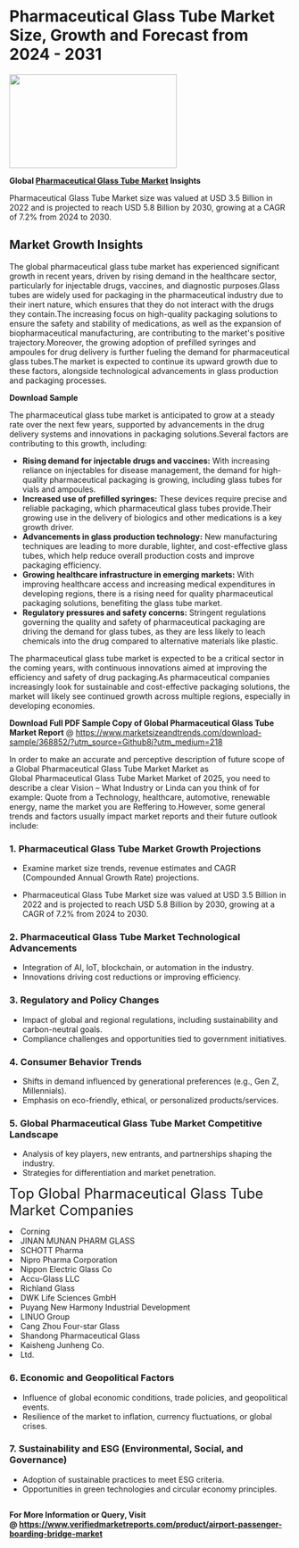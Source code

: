 <H1>Pharmaceutical Glass Tube Market Size, Growth and Forecast from 2024 - 2031</H1><img class="aligncenter size-medium wp-image-584254" src="https://thirdeyenews.in/wp-content/uploads/2024/09/Global-Market-Research-300x168.jpeg" alt="" width="300" height="168" /><p><strong>Global&nbsp;<a href="https://www.marketsizeandtrends.com/download-sample/368852/?utm_source=Github8j?utm_medium=218">Pharmaceutical Glass Tube Market</a> Insights</strong></p><p>Pharmaceutical Glass Tube Market size was valued at USD 3.5 Billion in 2022 and is projected to reach USD 5.8 Billion by 2030, growing at a CAGR of 7.2% from 2024 to 2030.</p><p><h2>Market Growth Insights</h2> <p>The global pharmaceutical glass tube market has experienced significant growth in recent years, driven by rising demand in the healthcare sector, particularly for injectable drugs, vaccines, and diagnostic purposes.Glass tubes are widely used for packaging in the pharmaceutical industry due to their inert nature, which ensures that they do not interact with the drugs they contain.The increasing focus on high-quality packaging solutions to ensure the safety and stability of medications, as well as the expansion of biopharmaceutical manufacturing, are contributing to the market's positive trajectory.Moreover, the growing adoption of prefilled syringes and ampoules for drug delivery is further fueling the demand for pharmaceutical glass tubes.The market is expected to continue its upward growth due to these factors, alongside technological advancements in glass production and packaging processes.</p> <p><strong>Download Sample</strong></p> <p>The pharmaceutical glass tube market is anticipated to grow at a steady rate over the next few years, supported by advancements in the drug delivery systems and innovations in packaging solutions.Several factors are contributing to this growth, including:</p> <ul> <li><strong>Rising demand for injectable drugs and vaccines:</strong> With increasing reliance on injectables for disease management, the demand for high-quality pharmaceutical packaging is growing, including glass tubes for vials and ampoules.</li> <li><strong>Increased use of prefilled syringes:</strong> These devices require precise and reliable packaging, which pharmaceutical glass tubes provide.Their growing use in the delivery of biologics and other medications is a key growth driver.</li> <li><strong>Advancements in glass production technology:</strong> New manufacturing techniques are leading to more durable, lighter, and cost-effective glass tubes, which help reduce overall production costs and improve packaging efficiency.</li> <li><strong>Growing healthcare infrastructure in emerging markets:</strong> With improving healthcare access and increasing medical expenditures in developing regions, there is a rising need for quality pharmaceutical packaging solutions, benefiting the glass tube market.</li> <li><strong>Regulatory pressures and safety concerns:</strong> Stringent regulations governing the quality and safety of pharmaceutical packaging are driving the demand for glass tubes, as they are less likely to leach chemicals into the drug compared to alternative materials like plastic.</li> </ul> <p>The pharmaceutical glass tube market is expected to be a critical sector in the coming years, with continuous innovations aimed at improving the efficiency and safety of drug packaging.As pharmaceutical companies increasingly look for sustainable and cost-effective packaging solutions, the market will likely see continued growth across multiple regions, especially in developing economies.</p> <p><span class=""><strong>Download Full PDF Sample Copy of Global Pharmaceutical Glass Tube Market Report</strong> @ <a href="https://www.marketsizeandtrends.com/download-sample/368852/?utm_source=Github8j?utm_medium=218" target="_blank">https://www.marketsizeandtrends.com/download-sample/368852/?utm_source=Github8j?utm_medium=218</a></span></p><p>In order to make an accurate and perceptive description of future scope of a Global&nbsp;Pharmaceutical Glass Tube Market Market as Global&nbsp;Pharmaceutical Glass Tube Market Market of 2025, you need to describe a clear Vision &ndash; What Industry or Linda can you think of for example: Quote from a Technology, healthcare, automotive, renewable energy, name the market you are Reffering to.However, some general trends and factors usually impact market reports and their future outlook include:</p><h3>1.&nbsp;<strong>Pharmaceutical Glass Tube Market Growth Projections</strong></h3><ul><li>Examine market size trends, revenue estimates and CAGR (Compounded Annual Growth Rate) projections.</li><li><p>Pharmaceutical Glass Tube Market size was valued at USD 3.5 Billion in 2022 and is projected to reach USD 5.8 Billion by 2030, growing at a CAGR of 7.2% from 2024 to 2030.</p></li></ul><h3>2.&nbsp;<strong>Pharmaceutical Glass Tube Market Technological Advancements</strong></h3><ul><li>Integration of AI, IoT, blockchain, or automation in the industry.</li><li>Innovations driving cost reductions or improving efficiency.</li></ul><h3>3.&nbsp;<strong>Regulatory and Policy Changes</strong></h3><ul><li>Impact of global and regional regulations, including sustainability and carbon-neutral goals.</li><li>Compliance challenges and opportunities tied to government initiatives.</li></ul><h3>4.&nbsp;<strong>Consumer Behavior Trends</strong></h3><ul><li>Shifts in demand influenced by generational preferences (e.g., Gen Z, Millennials).</li><li>Emphasis on eco-friendly, ethical, or personalized products/services.</li></ul><h3>5.&nbsp;<strong>Global Pharmaceutical Glass Tube Market Competitive Landscape</strong></h3><ul><li>Analysis of key players, new entrants, and partnerships shaping the industry.</li><li>Strategies for differentiation and market penetration.</li></ul><p data-pm-slice="1 1 []"><span style="color: inherit; font-family: inherit; font-size: 25px;">Top Global Pharmaceutical Glass Tube Market Companies</span></p><div class="" data-test-id=""><p><li>Corning</li><li> JINAN MUNAN PHARM GLASS</li><li> SCHOTT Pharma</li><li> Nipro Pharma Corporation</li><li> Nippon Electric Glass Co</li><li> Accu-Glass LLC</li><li> Richland Glass</li><li> DWK Life Sciences GmbH</li><li> Puyang New Harmony Industrial Development</li><li> LINUO Group</li><li> Cang Zhou Four-star Glass</li><li> Shandong Pharmaceutical Glass</li><li> Kaisheng Junheng Co.</li><li> Ltd.</li></p></div><h3>6.&nbsp;<strong>Economic and Geopolitical Factors</strong></h3><ul><li>Influence of global economic conditions, trade policies, and geopolitical events.</li><li>Resilience of the market to inflation, currency fluctuations, or global crises.</li></ul><h3>7.&nbsp;<strong>Sustainability and ESG (Environmental, Social, and Governance)</strong></h3><ul><li>Adoption of sustainable practices to meet ESG criteria.</li><li>Opportunities in green technologies and circular economy principles.</li></ul><h2><strong style="font-size: 14px;">For More Information or Query, Visit @&nbsp;</strong><a style="background-color: #ffffff; font-size: 14px;" href="https://www.marketsizeandtrends.com/report/pharmaceutical-glass-tube-market/" target="_blank">https://www.verifiedmarketreports.com/product/airport-passenger-boarding-bridge-market</a></h2>